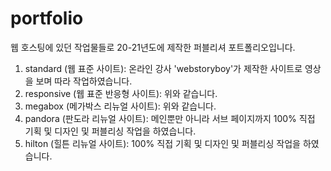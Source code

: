 # portfolio

웹 호스팅에 있던 작업물들로 20-21년도에 제작한 퍼블리셔 포트폴리오입니다.

1. standard (웹 표준 사이트): 온라인 강사 'webstoryboy'가 제작한 사이트로 영상을 보며 따라 작업하였습니다.
2. responsive (웹 표준 반응형 사이트): 위와 같습니다.
3. megabox (메가박스 리뉴얼 사이트): 위와 같습니다.
4. pandora (판도라 리뉴얼 사이트): 메인뿐만 아니라 서브 페이지까지 100% 직접 기획 및 디자인 및 퍼블리싱 작업을 하였습니다. 
5. hilton (힐튼 리뉴얼 사이트): 100% 직접 기획 및 디자인 및 퍼블리싱 작업을 하였습니다.
